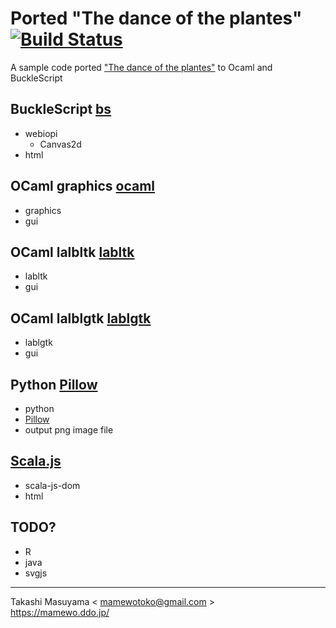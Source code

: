 # Ported "The dance of the plantes" [![Build Status](https://travis-ci.org/mamewotoko/dance_of_the_planets.svg?branch=master)](https://travis-ci.org/mamewotoko/dance_of_the_planets)

A sample code ported ["The dance of the plantes"](https://web.archive.org/web/20140122124421/http:/ensign.editme.com/t43dances) to Ocaml and BuckleScript

## BuckleScript [bs](./bs)
* webiopi
  * Canvas2d
* html

## OCaml graphics [ocaml](./ocaml)
* graphics
* gui

## OCaml lalbltk [labltk](./labltk)
* labltk
* gui

## OCaml lalblgtk [lablgtk](./lablgtk)
* lablgtk
* gui

## Python [Pillow](./python)
* python
* [Pillow](https://pillow.readthedocs.io/en/stable/)
* output png image file

## [Scala.js](./scalajs)
* scala-js-dom
* html

## TODO?
* R
* java
* svgjs 

----
Takashi Masuyama < mamewotoko@gmail.com >  
https://mamewo.ddo.jp/
